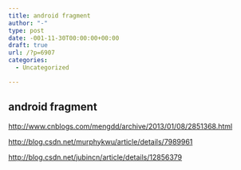 ```yaml
---
title: android fragment
author: "-"
type: post
date: -001-11-30T00:00:00+00:00
draft: true
url: /?p=6907
categories:
  - Uncategorized

---
```

## android fragment
http://www.cnblogs.com/mengdd/archive/2013/01/08/2851368.html

http://blog.csdn.net/murphykwu/article/details/7989961

http://blog.csdn.net/jubincn/article/details/12856379